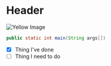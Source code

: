 # Header
![Yellow Image](https://external-content.duckduckgo.com/iu/?u=https%3A%2F%2Ftse1.mm.bing.net%2Fth%3Fid%3DOIP.pqwRxBEGm0ntg0jgCvOGjAHaEo%26pid%3DApi&f=1&ipt=a936660a6fc6e2a99c2dc1e7a2a64a006553dd5d14977eee7247a06ad10a787f&ipo=images](https://s1.bwallpapers.com/wallpapers/2014/02/11/yellow-picture_093042641.jpg)https://s1.bwallpapers.com/wallpapers/2014/02/11/yellow-picture_093042641.jpg)

```java
public static int main(String args[])
```

- [x] Thing I've done
- [ ] Thing I need to do

